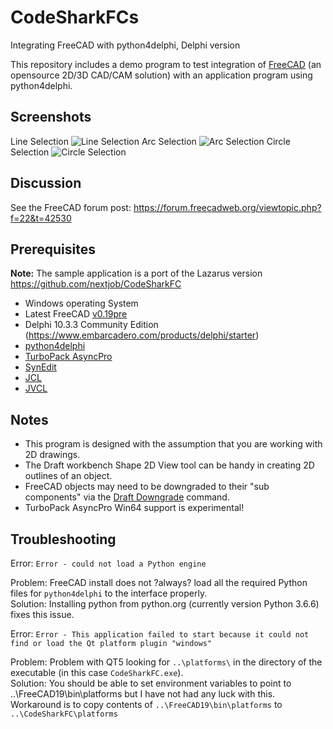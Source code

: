 # CodeSharkFCs
Integrating FreeCAD with python4delphi, Delphi version

This repository includes a demo program to test integration of [FreeCAD](https://www.freecadweb.org/) (an opensource 2D/3D CAD/CAM solution) with an application program using python4delphi.


## Screenshots
Line Selection
![Line Selection](https://raw.githubusercontent.com/nextjob/CodeSharkFC/master/images/LineSelection.png)
Arc Selection
![Arc Selection](https://raw.githubusercontent.com/nextjob/CodeSharkFC/master/images/ArcSelection.png)
Circle Selection
![Circle Selection](https://raw.githubusercontent.com/nextjob/CodeSharkFC/master/images/CircleSelection.png)


## Discussion
See the FreeCAD forum post: https://forum.freecadweb.org/viewtopic.php?f=22&t=42530


## Prerequisites
__Note:__ The sample application is a port of the Lazarus version https://github.com/nextjob/CodeSharkFC

* Windows operating System
* Latest FreeCAD [v0.19pre](https://github.com/FreeCAD/FreeCAD/releases)
* Delphi 10.3.3 Community Edition (https://www.embarcadero.com/products/delphi/starter)
* [python4delphi](https://github.com/pyscripter/python4delphi) 
* [TurboPack AsyncPro](https://github.com/TurboPack/AsyncPro)
* [SynEdit](https://github.com/TurboPack/SynEdit)
* [JCL](https://github.com/project-jedi/jcl)
* [JVCL](https://github.com/project-jedi/jvcl)

	   
## Notes
* This program is designed with the assumption that you are working with 2D drawings.
* The Draft workbench Shape 2D View tool can be handy in creating 2D outlines of an object.
* FreeCAD objects may need to be downgraded to their "sub components" via the [Draft Downgrade](https://freecadweb.org/wiki/Draft_Downgrade) command.
* TurboPack AsyncPro Win64 support is experimental!


## Troubleshooting

Error: `Error - could not load a Python engine`

Problem: FreeCAD install does not ?always? load all the required Python files for `python4delphi` to the interface properly.  
Solution: Installing python from python.org (currently version Python 3.6.6) fixes this issue.

Error: `Error - This application failed to start because it could not find or load the Qt platform plugin "windows"`  

Problem: Problem with QT5 looking for `..\platforms\` in the directory of the executable (in this case `CodeSharkFC.exe`).  
Solution: You should be able to set environment variables to point to ..\FreeCAD19\bin\platforms but I have not had any luck with this.
Workaround is to copy contents of `..\FreeCAD19\bin\platforms` to `..\CodeSharkFC\platforms` 
